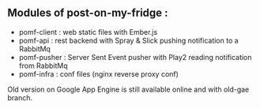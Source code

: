 ## Modules of post-on-my-fridge :

* pomf-client : web static files with Ember.js
* pomf-api : rest backend with Spray & Slick pushing notification to a RabbitMq
* pomf-pusher : Server Sent Event pusher with Play2 reading notification from RabbitMq
* pomf-infra : conf files (nginx reverse proxy conf)

Old version on Google App Engine is still available online and with old-gae branch.
 